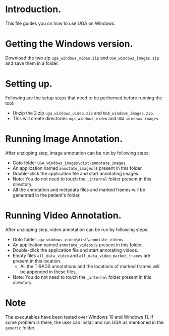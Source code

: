 # Introduction.
This file guides you on how to use UGA on Windows.

# Getting the Windows version.
Download the two zip ```uga_windows_video.zip``` and ```UGA_windows_images.zip``` and save them in a folder.

# Setting up.
Following are the setup steps that need to be performed before running the tool:
- Unzip the 2 zip ```uga_windows_video.zip``` and ```UGA_windows_images.zip```.
- This will create directories ```uga_windows_video``` and ```UGA_windows_images```.

# Running Image Annotation.
After unzipping step, image annotation can be run by following steps:
- Goto folder ```UGA_windows_images\dist\annotate_images```.
- An application named ```annotate_images``` is present in this folder.
- Double-click the application file and start annotating images.
- Note: You do not need to touch the ```_internal``` folder present in this directory.
- All the annotation and metadata files and marked frames will be generated in the patient's folder.
  
# Running Video Annotation.
After unzipping step, video annotation can be run by following steps:
- Goto folder ```uga_windows_video\dist\annotate_videos```.
- An application named ```annotate_videos``` is present in this folder.
- Double-click the application file and start annotating videos.
- Empty files ```all_data_video``` and ```all_data_video_marked_frames``` are present in this location.
  - All the TIRADS annotations and the locations of marked frames will be appended in these files.
- Note: You do not need to touch the ```_internal``` folder present in this directory.

# Note
The executables have been tested over Windows 10 and Windows 11. If some problem is there, the user can install and run UGA as mentioned in the ```generic``` folder.
